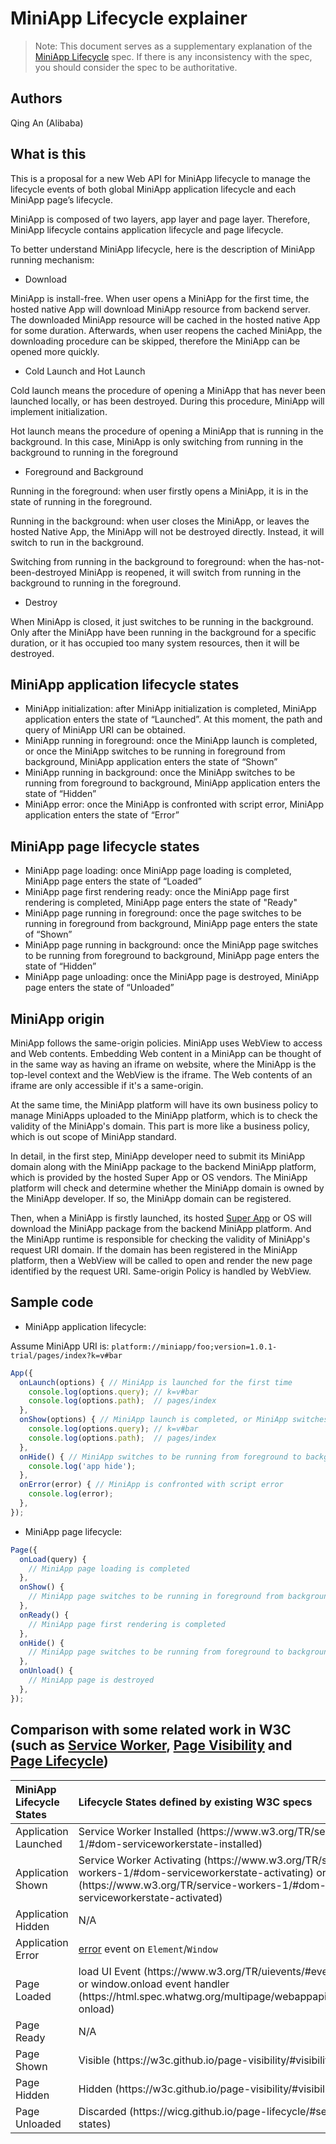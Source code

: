 # MiniApp Lifecycle explainer

> Note: This document serves as a supplementary explanation of the [MiniApp Lifecycle](https://w3c.github.io/miniapp/specs/lifecycle/) 
spec. If there is any inconsistency with the spec, you should consider the spec to be authoritative.

## Authors

Qing An (Alibaba)

## What is this

This is a proposal for a new Web API for MiniApp lifecycle to manage the lifecycle events of both global MiniApp application 
lifecycle and each MiniApp page’s lifecycle.

MiniApp is composed of two layers, app layer and page layer. Therefore, MiniApp lifecycle contains application lifecycle and 
page lifecycle.

To better understand MiniApp lifecycle, here is the description of MiniApp running mechanism:

* Download

MiniApp is install-free. When user opens a MiniApp for the first time, the hosted native App will download MiniApp resource 
from backend server. The downloaded MiniApp resource will be cached in the hosted native App for some duration. Afterwards, 
when user reopens the cached MiniApp, the downloading procedure can be skipped, therefore the MiniApp can be opened more quickly.

* Cold Launch and Hot Launch

Cold launch means the procedure of opening a MiniApp that has never been launched locally, or has been destroyed. During this 
procedure, MiniApp will implement initialization.

Hot launch means the procedure of opening a MiniApp that is running in the background. In this case, MiniApp is only switching 
from running in the background to running in the foreground

* Foreground and Background

Running in the foreground: when user firstly opens a MiniApp, it is in the state of running in the foreground.

Running in the background: when user closes the MiniApp, or leaves the hosted Native App, the MiniApp will not be destroyed 
directly. Instead, it will switch to run in the background.

Switching from running in the background to foreground: when the has-not-been-destroyed MiniApp is reopened, it will switch 
from running in the background to running in the foreground.

* Destroy

When MiniApp is closed, it just switches to be running in the background. Only after the MiniApp have been running in the 
background for a specific duration, or it has occupied too many system resources, then it will be destroyed.

## MiniApp application lifecycle states

*	MiniApp initialization: after MiniApp initialization is completed, MiniApp application enters the state of “Launched”. 
At this moment, the path and query of MiniApp URI can be obtained.
*	MiniApp running in foreground: once the MiniApp launch is completed, or once the MiniApp switches to be running in 
foreground from background, MiniApp application enters the state of “Shown”
*	MiniApp running in background: once the MiniApp switches to be running from foreground to background, MiniApp application 
enters the state of “Hidden”
*	MiniApp error: once the MiniApp is confronted with script error, MiniApp application enters the state of “Error”

## MiniApp page lifecycle states

*	MiniApp page loading: once MiniApp page loading is completed, MiniApp page enters the state of “Loaded”
*	MiniApp page first rendering ready: once the MiniApp page first rendering is completed, MiniApp page enters the state of "Ready"
*	MiniApp page running in foreground: once the page switches to be running in foreground from background, MiniApp page enters 
the state of “Shown”
*	MiniApp page running in background: once the MiniApp page switches to be running from foreground to background, MiniApp page 
enters the state of “Hidden”
*	MiniApp page unloading: once the MiniApp page is destroyed, MiniApp page enters the state of “Unloaded”

## MiniApp origin

MiniApp follows the same-origin policies. MiniApp uses WebView to access and Web contents. Embedding Web content in a MiniApp can be thought of in the same way as having an iframe on website, where the MiniApp is the top-level context and the WebView is the iframe. The Web contents of an iframe are only accessible if it's a same-origin.

At the same time, the MiniApp platform will have its own business policy to manage MiniApps uploaded to the MiniApp platform, which is to check the validity of the MiniApp's domain. This part is more like a business policy, which is out scope of MiniApp standard.

In detail, in the first step, MiniApp developer need to submit its MiniApp domain along with the MiniApp package to the backend MiniApp platform, which is provided by the hosted Super App or OS vendors. The MiniApp platform will check and determine whether the MiniApp domain is owned by the MiniApp developer. If so, the MiniApp domain can be registered. 

Then, when a MiniApp is firstly launched, its hosted [Super App](https://w3c.github.io/miniapp/white-paper/#dfn-super-app) or OS will download the MiniApp package from the backend MiniApp platform. And the MiniApp runtime is responsible for checking the validity of MiniApp's request URI domain. If the domain has been registered in the MiniApp platform, then a WebView will be called to open and render the new page identified by the request URI. Same-origin Policy is handled by WebView.


## Sample code

*	MiniApp application lifecycle: 

Assume MiniApp URI is: `platform://miniapp/foo;version=1.0.1-trial/pages/index?k=v#bar`

```js
App({ 
  onLaunch(options) { // MiniApp is launched for the first time
    console.log(options.query); // k=v#bar
    console.log(options.path);  // pages/index
  },
  onShow(options) { // MiniApp launch is completed, or MiniApp switches to be running in foreground from background
    console.log(options.query); // k=v#bar
    console.log(options.path);  // pages/index
  },
  onHide() { // MiniApp switches to be running from foreground to background
    console.log('app hide');
  },
  onError(error) { // MiniApp is confronted with script error
    console.log(error);
  },
});
```

* MiniApp page lifecycle: 

```js
Page({
  onLoad(query) {
    // MiniApp page loading is completed
  },
  onShow() {
    // MiniApp page switches to be running in foreground from background
  },
  onReady() {
    // MiniApp page first rendering is completed
  },
  onHide() {
    // MiniApp page switches to be running from foreground to background
  },
  onUnload() {
    // MiniApp page is destroyed
  },
});
```


## Comparison with some related work in W3C (such as [Service Worker](https://www.w3.org/TR/service-workers/), [Page Visibility](https://w3c.github.io/page-visibility/) and [Page Lifecycle](https://wicg.github.io/page-lifecycle/))

<table>
    <thead>
        <tr class="thead-first-child">
          <th align="left"> MiniApp Lifecycle States</th>
          <th align="left"> Lifecycle States defined by existing W3C specs </th>
        </tr>
    </thead>
        <tr class="tbody-first-child">
          <td align="left"> Application Launched </td>
          <td align="left"> Service Worker Installed (https://www.w3.org/TR/service-workers-1/#dom-serviceworkerstate-installed) </td>
        </tr>
        <tr class="tbody-first-child">
          <td align="left"> Application Shown </td>
          <td align="left"> Service Worker Activating (https://www.w3.org/TR/service-workers-1/#dom-serviceworkerstate-activating) or Activated (https://www.w3.org/TR/service-workers-1/#dom-serviceworkerstate-activated) </td>
        </tr>
        <tr class="tbody-first-child">
          <td align="left"> Application Hidden </td>
          <td align="left"> N/A </td>
        </tr>
        <tr class="tbody-first-child">
          <td align="left"> Application Error </td>
          <td align="left"> <a href="https://w3c.github.io/uievents/#event-type-error">error</a> event on <code>Element</code>/<code>Window</code> </td>
        </tr>
        <tr class="tbody-first-child">
          <td align="left"> Page Loaded </td>
          <td align="left"> load UI Event (https://www.w3.org/TR/uievents/#event-type-load), or window.onload event handler (https://html.spec.whatwg.org/multipage/webappapis.html#handler-onload)</td>
        </tr>
        <tr class="tbody-first-child">
          <td align="left"> Page Ready </td>
          <td align="left"> N/A </td>
        </tr>
        <tr class="tbody-first-child">
          <td align="left"> Page Shown </td>
          <td align="left"> Visible (https://w3c.github.io/page-visibility/#visibility-states) </td>
        </tr>
        <tr class="tbody-first-child">
          <td align="left"> Page Hidden </td>
          <td align="left"> Hidden (https://w3c.github.io/page-visibility/#visibility-states) </td>
        </tr>
        <tr class="tbody-first-child">
          <td align="left"> Page Unloaded </td>
          <td align="left"> Discarded (https://wicg.github.io/page-lifecycle/#sec-lifecycle-states) </td>
        </tr>
        
</table>
